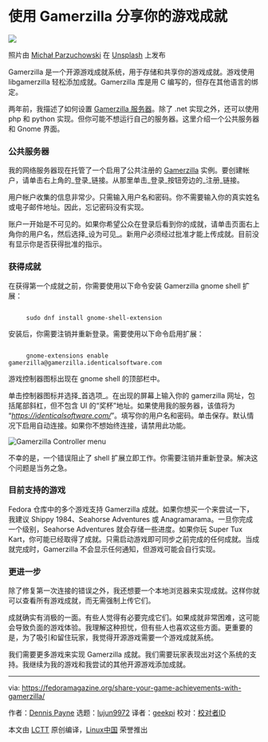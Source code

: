 [#]: subject: "Share your game achievements with Gamerzilla"
[#]: via: "https://fedoramagazine.org/share-your-game-achievements-with-gamerzilla/"
[#]: author: "Dennis Payne https://fedoramagazine.org/author/dulsi/"
[#]: collector: "lujun9972/lctt-scripts-1693450080"
[#]: translator: "geekpi"
[#]: reviewer: " "
[#]: publisher: " "
[#]: url: " "

使用 Gamerzilla 分享你的游戏成就
======

![][1]

照片由 [Michał Parzuchowski][2] 在 [Unsplash][3] 上发布

Gamerzilla 是一个开源游戏成就系统，用于存储和共享你的游戏成就。游戏使用 libgamerzilla 轻松添加成就。Gamerzilla 库是用 C 编写的，但存在其他语言的绑定。

两年前，我描述了如何设置 [Gamerzilla 服务器][4]。除了 .net 实现之外，还可以使用 php 和 python 实现。但你可能不想运行自己的服务器。这里介绍一个公共服务器和 Gnome 界面。

### 公共服务器

我的网络服务器现在托管了一个启用了公共注册的 [Gamerzilla][5] 实例。要创建帐户，请单击右上角的_登录_链接。从那里单击_登录_按钮旁边的_注册_链接。

用户帐户收集的信息非常少。只需输入用户名和密码。你不需要输入你的真实姓名或电子邮件地址。因此，忘记密码没有实现。

账户一开始是不可见的。如果你希望公众在登录后看到你的成就，请单击页面右上角你的用户名，然后选择_设为可见_。新用户必须经过批准才能上传成就。目前没有显示你是否获得批准的指示。

### 获得成就

在获得第一个成就之前，你需要使用以下命令安装 Gamerzilla gnome shell 扩展：

````

     sudo dnf install gnome-shell-extension

````

安装后，你需要注销并重新登录。需要使用以下命令启用扩展：

````

     gnome-extensions enable gamerzilla@gamerzilla.identicalsoftware.com

````

游戏控制器图标出现在 gnome shell 的顶部栏中。

单击控制器图标并选择_首选项_。在出现的屏幕上输入你的 gamerzilla 网址，包括尾部斜杠，但不包含 UI 的“奖杯”地址。如果使用我的服务器，该值将为 “_<https://identicalsoftware.com/>_”。填写你的用户名和密码。单击保存。默认情况下启用自动连接。如果你不想始终连接，请禁用此功能。

![Gamerzilla Controller menu][6]

不幸的是，一个错误阻止了 shell 扩展立即工作。你需要注销并重新登录。解决这个问题是当务之急。

### 目前支持的游戏

Fedora 仓库中的多个游戏支持 Gamerzilla 成就。如果你想买一个来尝试一下，我建议 Shippy 1984、Seahorse Adventures 或 Anagramarama。一旦你完成一个级别，Seahorse Adventures 就会存储一些进度。如果你玩 Super Tux Kart，你可能已经取得了成就。只需启动游戏即可同步之前完成的任何成就。当成就完成时，Gamerzilla 不会显示任何通知，但游戏可能会自行实现。

### 更进一步

除了修复第一次连接的错误之外，我还想要一个本地浏览器来实现成就。这样你就可以查看所有游戏成就，而无需强制上传它们。

成就确实有消极的一面。有些人觉得有必要完成它们。如果成就非常困难，这可能会导致负面的游戏体验。我理解这种担忧，但有些人也喜欢这些方面。更重要的是，为了吸引和留住玩家，我觉得开源游戏需要一个游戏成就系统。

我们需要更多游戏来实现 Gamerzilla 成就。我们需要玩家表现出对这个系统的支持。我继续为我的游戏和我尝试的其他开源游戏添加成就。

--------------------------------------------------------------------------------

via: https://fedoramagazine.org/share-your-game-achievements-with-gamerzilla/

作者：[Dennis Payne][a]
选题：[lujun9972][b]
译者：[geekpi](https://github.com/geekpi)
校对：[校对者ID](https://github.com/校对者ID)

本文由 [LCTT](https://github.com/LCTT/TranslateProject) 原创编译，[Linux中国](https://linux.cn/) 荣誉推出

[a]: https://fedoramagazine.org/author/dulsi/
[b]: https://github.com/lujun9972
[1]: https://fedoramagazine.org/wp-content/uploads/2023/09/gamerzilla_achievenments-816x345.jpg
[2]: https://unsplash.com/@mparzuchowski?utm_source=unsplash&utm_medium=referral&utm_content=creditCopyText
[3]: https://unsplash.com/photos/geNNFqfvw48?utm_source=unsplash&utm_medium=referral&utm_content=creditCopyText
[4]: https://fedoramagazine.org/open-source-game-achievements/
[5]: https://identicalsoftware.com/trophy/
[6]: https://fedoramagazine.org/wp-content/uploads/2023/09/gamerzilla_preferences.png
